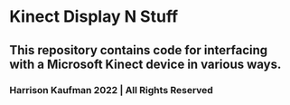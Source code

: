 # Kinect Display N Stuff
## This repository contains code for interfacing with a Microsoft Kinect device in various ways.
### Harrison Kaufman 2022 | All Rights Reserved